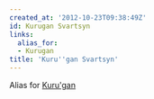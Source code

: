 ```yaml
---
created_at: '2012-10-23T09:38:49Z'
id: Kurugan Svartsyn
links:
  alias_for:
  - Kurugan
title: 'Kuru''gan Svartsyn'
---
```


Alias for [Kuru'gan]

  [Kuru'gan]: Kuru'gan